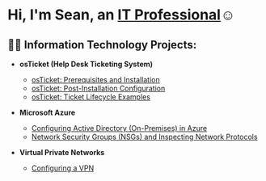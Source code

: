 <h1>Hi, I'm Sean, an <a href="https://www.linkedin.com/in/seanchurchman/">IT Professional</a>☺</h1>

<h2>👨‍💻 Information Technology Projects:</h2>

- <b>osTicket (Help Desk Ticketing System)</b>
  - [osTicket: Prerequisites and Installation](https://github.com/SeanChurchman/osticket-prereqs)
  - [osTicket: Post-Installation Configuration](https://github.com/SeanChurchman/osTicket-post-install-config)
  - [osTicket: Ticket Lifecycle Examples](https://github.com/SeanChurchman/osTicket-lifecycle)
    
- <b>Microsoft Azure</b>
  - [Configuring Active Directory (On-Premises) in Azure](https://github.com/SeanChurchman/configure-ad)
  - [Network Security Groups (NSGs) and Inspecting Network Protocols](https://github.com/SeanChurchman/azure-network-protocols)

- <b>Virtual Private Networks</b>
  - [Configuring a VPN](https://github.com/SeanChurchman/Virtual-Private-Networks)

[linkedin]: (https://www.linkedin.com/in/seanchurchman/)
